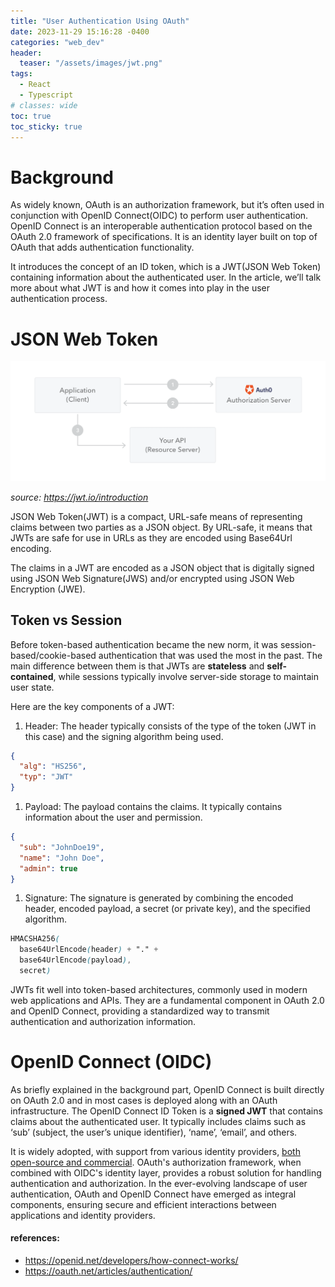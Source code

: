 ```yaml
---
title: "User Authentication Using OAuth"
date: 2023-11-29 15:16:28 -0400
categories: "web_dev"
header:
  teaser: "/assets/images/jwt.png"
tags:
  - React
  - Typescript
# classes: wide
toc: true
toc_sticky: true
---
```


# Background

As widely known, OAuth is an authorization framework, but it’s often used in conjunction with OpenID Connect(OIDC) to perform user authentication. OpenID Connect is an interoperable authentication protocol based on the OAuth 2.0 framework of specifications. It is an identity layer built on top of OAuth that adds authentication functionality.

It introduces the concept of an ID token, which is a JWT(JSON Web Token) containing information about the authenticated user. In the article, we’ll talk more about what JWT is and how it comes into play in the user authentication process.

# JSON Web Token

![jwt](/assets/images/jwt.png)

*source: https://jwt.io/introduction*

JSON Web Token(JWT) is a compact, URL-safe means of representing claims between two parties as a JSON object. By URL-safe, it means that JWTs are safe for use in URLs as they are encoded using Base64Url encoding.

The claims in a JWT are encoded as a JSON object that is digitally signed using JSON Web Signature(JWS) and/or encrypted using JSON Web Encryption (JWE).

## Token vs Session

Before token-based authentication became the new norm, it was session-based/cookie-based authentication that was used the most in the past. The main difference between them is that JWTs are **stateless** and **self-contained**, while sessions typically involve server-side storage to maintain user state.

Here are the key components of a JWT:

1. Header: The header typically consists of the type of the token (JWT in this case) and the signing algorithm being used.

```json
{
  "alg": "HS256",
  "typ": "JWT"
}
```

1. Payload: The payload contains the claims. It typically contains information about the user and permission.

```json
{
  "sub": "JohnDoe19",
  "name": "John Doe",
  "admin": true
}
```

1. Signature: The signature is generated by combining the encoded header, encoded payload, a secret (or private key), and the specified algorithm.

```scss
HMACSHA256(
  base64UrlEncode(header) + "." +
  base64UrlEncode(payload),
  secret)
```

JWTs fit well into token-based architectures, commonly used in modern web applications and APIs. They are a fundamental component in OAuth 2.0 and OpenID Connect, providing a standardized way to transmit authentication and authorization information.

# OpenID Connect (OIDC)

As briefly explained in the background part, OpenID Connect is built directly on OAuth 2.0 and in most cases is deployed along with an OAuth infrastructure. The OpenID Connect ID Token is a **signed JWT** that contains claims about the authenticated user. It typically includes claims such as ‘sub’ (subject, the user’s unique identifier), ‘name’, ‘email’, and others.

It is widely adopted, with support from various identity providers, [both open-source and commercial](https://oauth.net/code/). OAuth's authorization framework, when combined with OIDC's identity layer, provides a robust solution for handling authentication and authorization. In the ever-evolving landscape of user authentication, OAuth and OpenID Connect have emerged as integral components, ensuring secure and efficient interactions between applications and identity providers.


#### references:

- https://openid.net/developers/how-connect-works/
- https://oauth.net/articles/authentication/